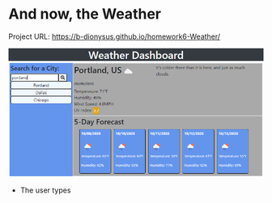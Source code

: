 # And now, the Weather

Project URL: https://b-dionysus.github.io/homework6-Weather/

![screencap of project](https://github.com/B-Dionysus/homework6-Weather/blob/main/screenCap-demp.PNG?raw=true)

* The user types 
